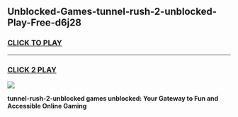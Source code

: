 
## Unblocked-Games-tunnel-rush-2-unblocked-Play-Free-d6j28
<h3>
<a href="https://premium76.site?title=tunnel-rush-2-unblocked&ref=12A">CLICK TO PLAY</a></h3>
<hr>

<h3>
<a href="https://premium76.site?title=tunnel-rush-2-unblocked&ref=12A">CLICK 2 PLAY</a>
  
</h3>

<a href="https://premium76.site?title=tunnel-rush-2-unblocked&ref=12A"><img src="https://clearcache.store/games.png"></a>


**tunnel-rush-2-unblocked games unblocked: Your Gateway to Fun and Accessible Online Gaming**
